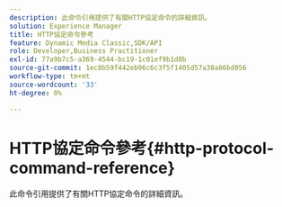 ```yaml
---
description: 此命令引用提供了有關HTTP協定命令的詳細資訊。
solution: Experience Manager
title: HTTP協定命令參考
feature: Dynamic Media Classic,SDK/API
role: Developer,Business Practitioner
exl-id: 77a9b7c5-a369-4544-bc19-1c01ef9b1d8b
source-git-commit: 1ec8b59f442eb96c6c3f5f1405d57a38a86bd056
workflow-type: tm+mt
source-wordcount: '33'
ht-degree: 0%

---
```


# HTTP協定命令參考{#http-protocol-command-reference}

此命令引用提供了有關HTTP協定命令的詳細資訊。
